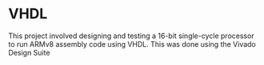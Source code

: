 # VHDL
This project involved designing and testing a 16-bit single-cycle processor to run ARMv8 assembly code using VHDL. This was done using the Vivado Design Suite
